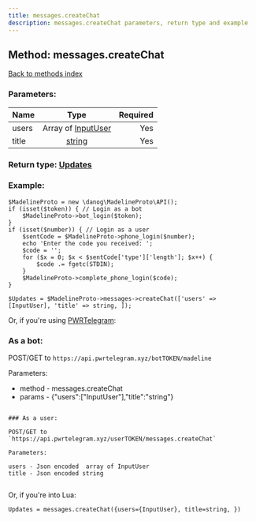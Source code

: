 ```yaml
---
title: messages.createChat
description: messages.createChat parameters, return type and example
---
```

## Method: messages.createChat  
[Back to methods index](index.md)


### Parameters:

| Name     |    Type       | Required |
|----------|:-------------:|---------:|
|users|Array of [InputUser](../types/InputUser.md) | Yes|
|title|[string](../types/string.md) | Yes|


### Return type: [Updates](../types/Updates.md)

### Example:


```
$MadelineProto = new \danog\MadelineProto\API();
if (isset($token)) { // Login as a bot
    $MadelineProto->bot_login($token);
}
if (isset($number)) { // Login as a user
    $sentCode = $MadelineProto->phone_login($number);
    echo 'Enter the code you received: ';
    $code = '';
    for ($x = 0; $x < $sentCode['type']['length']; $x++) {
        $code .= fgetc(STDIN);
    }
    $MadelineProto->complete_phone_login($code);
}

$Updates = $MadelineProto->messages->createChat(['users' => [InputUser], 'title' => string, ]);
```

Or, if you're using [PWRTelegram](https://pwrtelegram.xyz):

### As a bot:

POST/GET to `https://api.pwrtelegram.xyz/botTOKEN/madeline`

Parameters:

* method - messages.createChat
* params - {"users":["InputUser"],"title":"string"}

```

### As a user:

POST/GET to `https://api.pwrtelegram.xyz/userTOKEN/messages.createChat`

Parameters:

users - Json encoded  array of InputUser
title - Json encoded string


```

Or, if you're into Lua:

```
Updates = messages.createChat({users={InputUser}, title=string, })
```

